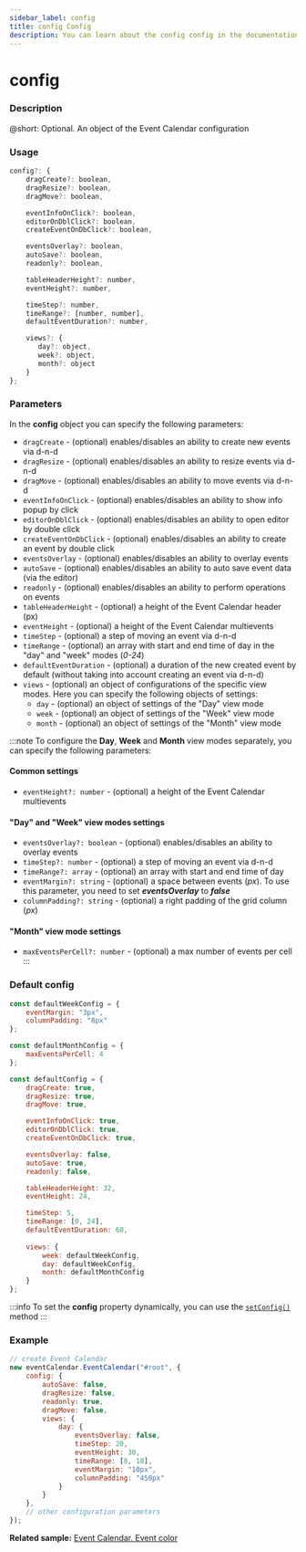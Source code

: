 ```yaml
---
sidebar_label: config
title: config Config
description: You can learn about the config config in the documentation of the DHTMLX JavaScript Event Calendar library. Browse developer guides and API reference, try out code examples and live demos, and download a free 30-day evaluation version of DHTMLX Event Calendar.
---
```


# config

### Description

@short: Optional. An object of the Event Calendar configuration

### Usage

~~~jsx {}
config?: {
    dragCreate?: boolean, 
    dragResize?: boolean,
    dragMove?: boolean,

    eventInfoOnClick?: boolean, 
    editorOnDblClick?: boolean,
    createEventOnDbClick?: boolean,

    eventsOverlay?: boolean,
    autoSave?: boolean,
    readonly?: boolean,

    tableHeaderHeight?: number,
    eventHeight?: number,

    timeStep?: number,
    timeRange?: [number, number],
    defaultEventDuration?: number,

    views?: { 
       day?: object,
       week?: object,
       month?: object
    }
};
~~~

### Parameters

In the **config** object you can specify the following parameters:

- `dragCreate` - (optional) enables/disables an ability to create new events via d-n-d
- `dragResize` - (optional) enables/disables an ability to resize events via d-n-d
- `dragMove` - (optional) enables/disables an ability to move events via d-n-d
- `eventInfoOnClick` - (optional) enables/disables an ability to show info popup by click
- `editorOnDblClick` - (optional) enables/disables an ability to open editor by double click
- `createEventOnDbClick` - (optional) enables/disables an ability to create an event by double click
- `eventsOverlay` - (optional) enables/disables an ability to overlay events
- `autoSave` - (optional) enables/disables an ability to auto save event data (via the editor)
- `readonly` - (optional) enables/disables an ability to perform operations on events
- `tableHeaderHeight` - (optional) a height of the Event Calendar header (px)
- `eventHeight` - (optional) a height of the Event Calendar multievents
- `timeStep` - (optional) a step of moving an event via d-n-d
- `timeRange` - (optional) an array with start and end time of day in the "day" and "week" modes (*0-24*)
- `defaultEventDuration` - (optional) a duration of the new created event by default (without taking into account creating an event via d-n-d)
- `views` - (optional) an object of configurations of the specific view modes. Here you can specify the following objects of settings:
    - `day` - (optional) an object of settings of the "Day" view mode
    - `week` - (optional) an object of settings of the "Week" view mode
    - `month` - (optional) an object of settings of the "Month" view mode

:::note
To configure the **Day**, **Week** and **Month** view modes separately, you can specify the following parameters:

<h4 style = {{color: "green"}}>Common settings</h4>

- `eventHeight?: number` - (optional) a height of the Event Calendar multievents

<h4 style = {{color: "green"}}>"Day" and "Week" view modes settings</h4>

- `eventsOverlay?: boolean` - (optional) enables/disables an ability to overlay events
- `timeStep?: number` - (optional) a step of moving an event via d-n-d
- `timeRange?: array` - (optional) an array with start and end time of day
- `eventMargin?: string` - (optional) a space between events (*px*). To use this parameter, you need to set ***eventsOverlay*** to ***false***
- `columnPadding?: string` - (optional) a right padding of the grid column (*px*)

<h4 style = {{color: "green"}}>"Month" view mode settings</h4>

- `maxEventsPerCell?: number` - (optional) a max number of events per cell
:::

### Default config

~~~jsx {}
const defaultWeekConfig = {
    eventMargin: "3px",
    columnPadding: "8px"
};

const defaultMonthConfig = {
    maxEventsPerCell: 4
};

const defaultConfig = {
    dragCreate: true,
    dragResize: true,
    dragMove: true,

    eventInfoOnClick: true,
    editorOnDblClick: true,
    createEventOnDbClick: true,

    eventsOverlay: false,
    autoSave: true,
    readonly: false,

    tableHeaderHeight: 32,
    eventHeight: 24,

    timeStep: 5,
    timeRange: [0, 24],
    defaultEventDuration: 60,
    
    views: {
        week: defaultWeekConfig,
        day: defaultWeekConfig,
        month: defaultMonthConfig
    }
};
~~~

:::info
To set the **config** property dynamically, you can use the 
[`setConfig()`](api/methods/js_eventcalendar_setconfig_method.md) method
:::

### Example

~~~jsx {3-18}
// create Event Calendar
new eventCalendar.EventCalendar("#root", {
    config: {
        autoSave: false,
        dragResize: false,
        readonly: true,
        dragMove: false,
        views: {
            day: {
                eventsOverlay: false,  
                timeStep: 20, 
                eventHeight: 30, 
                timeRange: [8, 18], 
                eventMargin: "10px", 
                columnPadding: "450px"
            }
        }
    },
    // other configuration parameters
});
~~~

**Related sample:** [Event Calendar. Event color](https://snippet.dhtmlx.com/qw45r367)